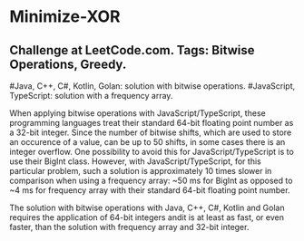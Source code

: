 # Minimize-XOR
Challenge at LeetCode.com. Tags: Bitwise Operations, Greedy.
---------------------------------------------------------------------------------------------------------------------------------------------------------------------------------
#Java, C++, C#, Kotlin, Golan: solution with bitwise operations.
#JavaScript, TypeScript: solution with a frequency array.<br/>

When applying bitwise operations with JavaScript/TypeScript, these programming languages treat their standard 64-bit floating point number as a 32-bit integer. Since the number of bitwise shifts, which are used to store an occurence of a value, can be up to 50 shifts, in some cases there is an integer overflow. One possibility to avoid this for JavaScript/TypeScript is to use their BigInt class. However, with JavaScript/TypeScript, for this particular problem, such a solution is approximately 10 times slower in comparison when using a frequency array: ~50 ms for BigInt as opposed to ~4 ms for frequency array with their standard 64-bit floating point number.

The solution with bitwise operations with Java, C++, C#, Kotlin and Golan requires the application of 64-bit integers andit is at least as fast, or even faster, than the solution with frequency array and 32-bit integer.
